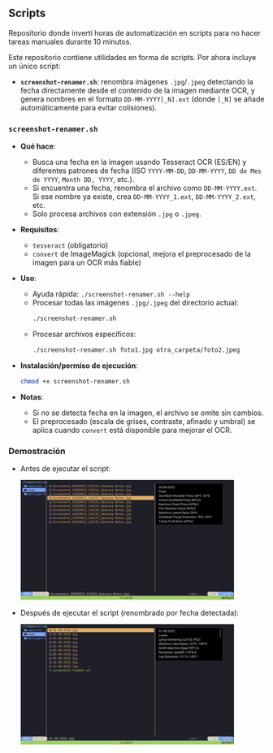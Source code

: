 ## Scripts

Repositorio donde invertí horas de automatización en scripts para no hacer tareas manuales durante 10 minutos.

Este repositorio contiene utilidades en forma de scripts. Por ahora incluye un único script:

- **`screenshot-renamer.sh`**: renombra imágenes `.jpg`/`.jpeg` detectando la fecha directamente desde el contenido de la imagen mediante OCR, y genera nombres en el formato `DD-MM-YYYY[_N].ext` (donde `[_N]` se añade automáticamente para evitar colisiones).

### `screenshot-renamer.sh`

- **Qué hace**: 
  - Busca una fecha en la imagen usando Tesseract OCR (ES/EN) y diferentes patrones de fecha (ISO `YYYY-MM-DD`, `DD-MM-YYYY`, `DD de Mes de YYYY`, `Month DD, YYYY`, etc.).
  - Si encuentra una fecha, renombra el archivo como `DD-MM-YYYY.ext`. Si ese nombre ya existe, crea `DD-MM-YYYY_1.ext`, `DD-MM-YYYY_2.ext`, etc.
  - Solo procesa archivos con extensión `.jpg` o `.jpeg`.

- **Requisitos**:
  - `tesseract` (obligatorio)
  - `convert` de ImageMagick (opcional, mejora el preprocesado de la imagen para un OCR más fiable)

- **Uso**:
  - Ayuda rápida: `./screenshot-renamer.sh --help`
  - Procesar todas las imágenes `.jpg/.jpeg` del directorio actual:
    ```bash
    ./screenshot-renamer.sh
    ```
  - Procesar archivos específicos:
    ```bash
    ./screenshot-renamer.sh foto1.jpg otra_carpeta/foto2.jpeg
    ```

- **Instalación/permiso de ejecución**:
  ```bash
  chmod +x screenshot-renamer.sh
  ```

- **Notas**:
  - Si no se detecta fecha en la imagen, el archivo se omite sin cambios.
  - El preprocesado (escala de grises, contraste, afinado y umbral) se aplica cuando `convert` está disponible para mejorar el OCR.

### Demostración

- Antes de ejecutar el script:
  
  <img src="./screenshots/before_screenshot_renamer.png" alt="Antes" width="420" />

- Después de ejecutar el script (renombrado por fecha detectada):

  <img src="./screenshots/after_screenshot_renamer.png" alt="Después" width="420" />



